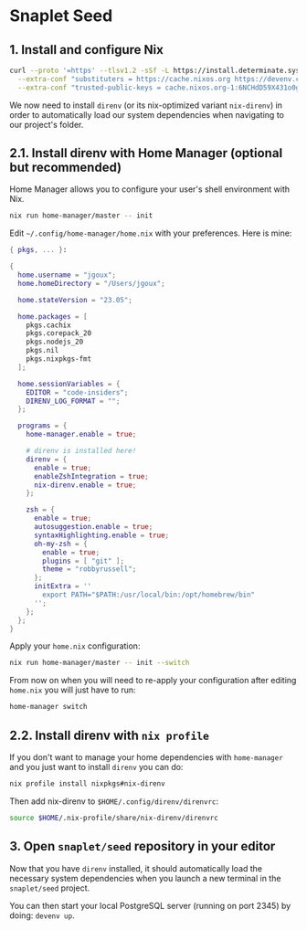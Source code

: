 # Snaplet Seed

## 1. Install and configure Nix

```sh
curl --proto '=https' --tlsv1.2 -sSf -L https://install.determinate.systems/nix | sh -s -- install \
  --extra-conf "substituters = https://cache.nixos.org https://devenv.cachix.org" \
  --extra-conf "trusted-public-keys = cache.nixos.org-1:6NCHdD59X431o0gWypbMrAURkbJ16ZPMQFGspcDShjY= devenv.cachix.org-1:w1cLUi8dv3hnoSPGAuibQv+f9TZLr6cv/Hm9XgU50cw="
```

We now need to install `direnv` (or its nix-optimized variant `nix-direnv`) in order to automatically load our system dependencies when navigating to our project's folder. 

## 2.1. Install direnv with Home Manager (optional but recommended)

Home Manager allows you to configure your user's shell environment with Nix.

```sh
nix run home-manager/master -- init
```

Edit `~/.config/home-manager/home.nix` with your preferences. Here is mine:

```nix
{ pkgs, ... }:

{
  home.username = "jgoux";
  home.homeDirectory = "/Users/jgoux";

  home.stateVersion = "23.05";

  home.packages = [
    pkgs.cachix
    pkgs.corepack_20
    pkgs.nodejs_20
    pkgs.nil
    pkgs.nixpkgs-fmt
  ];

  home.sessionVariables = {
    EDITOR = "code-insiders";
    DIRENV_LOG_FORMAT = "";
  };

  programs = {
    home-manager.enable = true;

    # direnv is installed here!
    direnv = {
      enable = true;
      enableZshIntegration = true;
      nix-direnv.enable = true;
    };

    zsh = {
      enable = true;
      autosuggestion.enable = true;
      syntaxHighlighting.enable = true;
      oh-my-zsh = {
        enable = true;
        plugins = [ "git" ];
        theme = "robbyrussell";
      };
      initExtra = ''
        export PATH="$PATH:/usr/local/bin:/opt/homebrew/bin"
      '';
    };
  };
}
```

Apply your `home.nix` configuration:

```sh
nix run home-manager/master -- init --switch
```

From now on when you will need to re-apply your configuration after editing `home.nix` you will just have to run:

```sh
home-manager switch
```

## 2.2. Install direnv with `nix profile`

If you don't want to manage your home dependencies with `home-manager` and you just want to install `direnv` you can do:

```sh
nix profile install nixpkgs#nix-direnv
```

Then add nix-direnv to `$HOME/.config/direnv/direnvrc`:

```sh
source $HOME/.nix-profile/share/nix-direnv/direnvrc
```

## 3. Open `snaplet/seed` repository in your editor

Now that you have `direnv` installed, it should automatically load the necessary system dependencies when you launch a new terminal in the `snaplet/seed` project.

You can then start your local PostgreSQL server (running on port 2345) by doing: `devenv up`.
